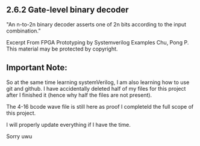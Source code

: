 ## 2.6.2 Gate-level binary decoder 
"An n-to-2n binary decoder asserts one of 2n bits according to the input combination.”

Excerpt From
FPGA Prototyping by Systemverilog Examples
Chu, Pong P.
This material may be protected by copyright.

## Important Note:

So at the same time learning systemVerilog, I am also learning how to use git and github. I have accidentally deleted half of my files for this project after I finished it (hence why half the files are not present). 

The 4-16 bcode wave file is still here as proof I completeld the full scope of this project.

I will properly update everything if I have the time. 

Sorry uwu 
